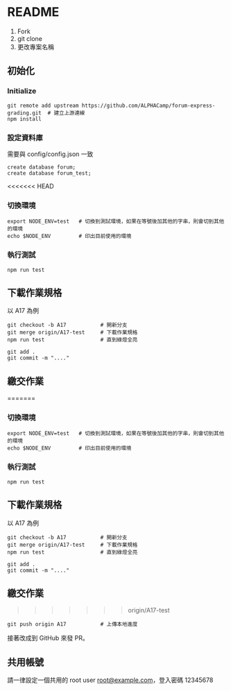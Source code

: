 # README

1. Fork
2. git clone
3. 更改專案名稱

## 初始化
### Initialize
```
git remote add upstream https://github.com/ALPHACamp/forum-express-grading.git  # 建立上游連線
npm install
```

### 設定資料庫
需要與 config/config.json 一致

```
create database forum;
create database forum_test;
```
<<<<<<< HEAD

### 切換環境

```
export NODE_ENV=test   # 切換到測試環境，如果在等號後加其他的字串，則會切到其他的環境
echo $NODE_ENV         # 印出目前使用的環境
```

### 執行測試
```
npm run test
```

## 下載作業規格
以 A17 為例

```
git checkout -b A17           # 開新分支
git merge origin/A17-test     # 下載作業規格
npm run test                  # 直到綠燈全亮

git add .
git commit -m "...."
```

## 繳交作業

=======

### 切換環境

```
export NODE_ENV=test   # 切換到測試環境，如果在等號後加其他的字串，則會切到其他的環境
echo $NODE_ENV         # 印出目前使用的環境
```

### 執行測試
```
npm run test
```

## 下載作業規格
以 A17 為例

```
git checkout -b A17           # 開新分支
git merge origin/A17-test     # 下載作業規格
npm run test                  # 直到綠燈全亮

git add .
git commit -m "...."
```

## 繳交作業

>>>>>>> origin/A17-test
```
git push origin A17           # 上傳本地進度
```

接著改成到 GitHub 來發 PR。

## 共用帳號
請一律設定一個共用的 root user
root@example.com，登入密碼 12345678
